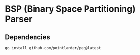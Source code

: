 # BSP (Binary Space Partitioning) Parser

## Dependencies

```shell
go install github.com/pointlander/peg@latest
```
